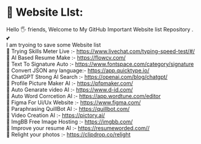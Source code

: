 # 💫 Website LIst:
Hello 🖐️ friends, Welcome to My GitHub Important Website list Repository . 💕
<br>I am tryoing to save some Website list <br>
🔰 Trying Skills Meter Live :- https://www.livechat.com/typing-speed-test/#/ <br>
🔰  AI Based Resume Make    :- https://flowcv.com/ <br>
🔰 Text To Signature Auto   :- https://www.fontspace.com/category/signature <br>
🔰 Convert JSON any language:- https://app.quicktype.io/ <br>
🔰 ChatGPT Strong AI Search :- https://openai.com/blog/chatgpt/<br>
🔰 Profile Picture Maker AI :- https://pfpmaker.com/<br>
🔰 Auto Genarate video  AI  :- https://www.d-id.com/<br>
🔰 Auto Word Corrcetion AI  :- https://app.wordtune.com/editor <br>
🔰 Figma For Ui/Ux Website  :- https://www.figma.com/ <br>
🔰 Paraphrasing QuillBot AI :- https://quillbot.com/ <br>
🔰 Video Creation       AI  :- https://pictory.ai/ <br>
🔰 ImgBB Free Image Hosting :- https://imgbb.com/ <br>
🔰 Improve your resume AI   :-  https://resumeworded.com// <br>
🔰 Relight your photos      :-  https://clipdrop.co/relight <br>




